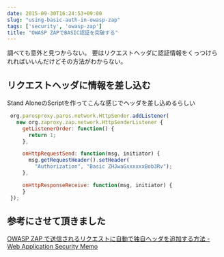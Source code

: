 ```yaml
---
date: 2015-09-30T16:24:53+09:00
slug: "using-basic-auth-in-owasp-zap"
tags: ['security', 'owasp-zap']
title: "OWASP ZAPでBASIC認証を突破する"
---
```


調べても意外と見つからない。
要はリクエストヘッダに認証情報をくっつけられればいいんだけどその方法がわからない。

## リクエストヘッダに情報を差し込む

Stand AloneのScriptを作ってこんな感じでヘッダを差し込めるらしい

``` javascript
 org.parosproxy.paros.network.HttpSender.addListener(
   new org.zaproxy.zap.network.HttpSenderListener {
     getListenerOrder: function() {
       return 1;
     },

     onHttpRequestSend: function(msg, initiator) {
       msg.getRequestHeader().setHeader(
         "Authorization", "Basic ZHJwaGxxxxxxBob3Rv");
     },

     onHttpResponseReceive: function(msg, initiator) {
     }
 });
```

## 参考にさせて頂きました

[OWASP ZAP で送信されるリクエストに自動で独自ヘッダを追加する方法 - Web Application Security Memo](http://www.pupha.net/archives/2654/)

